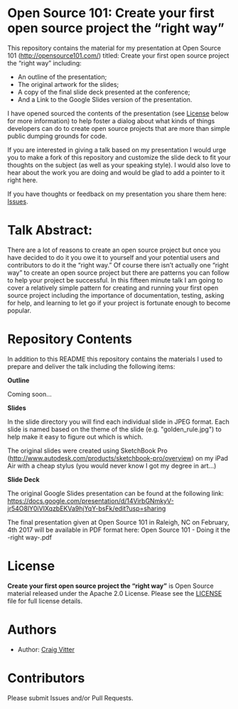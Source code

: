 # Open Source 101: Create your first open source project the “right way”

This repository contains the material for my presentation at Open Source 101 (http://opensource101.com/) titled: Create your first open source project the “right way” including:

* An outline of the presentation;
* The original artwork for the slides;
* A copy of the final slide deck presented at the conference;
* And a Link to the Google Slides version of the presentation.

I have opened sourced the contents of the presentation (see [License](#license) below for more information) to help foster a dialog about what kinds of things developers can do to create open source projects that are more than simple public dumping grounds for code. 

If you are interested in giving a talk based on my presentation I would urge you to make a fork of this repository and customize the slide deck to fit your thoughts on the subject (as well as your speaking style). I would also love to hear about the work you are doing and would be glad to add a pointer to it right here.

If you have thoughts or feedback on my presentation you share them here: [Issues](https://github.com/cvitter/Open-Source-101-Doing-It-Right/issues).

# Talk Abstract:

There are a lot of reasons to create an open source project but once you have decided to do it you owe it to yourself and your potential users and contributors to do it the “right way.” Of course there isn’t actually one “right way” to create an open source project but there are patterns you can follow to help your project be successful. In this fifteen minute talk I am going to cover a relatively simple pattern for creating and running your first open source project including the importance of documentation, testing, asking for help, and learning to let go if your project is fortunate enough to become popular.

# Repository Contents

In addition to this README this repository contains the materials I used to prepare and deliver the talk including the following items:

**Outline**

Coming soon...

**Slides**

In the slide directory you will find each individual slide in JPEG format. Each slide is named based on the theme of the slide (e.g. "golden_rule.jpg") to help make it easy to figure out which is which.

The original slides were created using SketchBook Pro (http://www.autodesk.com/products/sketchbook-pro/overview) on my iPad Air with a cheap stylus (you would never know I got my degree in art...)

**Slide Deck**

The original Google Slides presentation can be found at the following link:
https://docs.google.com/presentation/d/14VirbGNmkyV-jr54O8lY0iVIXqzbEKVa9hjYqY-bsFk/edit?usp=sharing

The final presentation given at Open Source 101 in Raleigh, NC on February, 4th 2017 will be available in PDF format here: Open Source 101 - Doing it the -right way-.pdf

# License
**Create your first open source project the “right way”** is Open Source material released under the Apache 2.0 License. Please see the [LICENSE](LICENSE) file for full license details.

# Authors
* Author: [Craig Vitter](https://github.com/cvitter)

# Contributors 
Please submit Issues and/or Pull Requests.